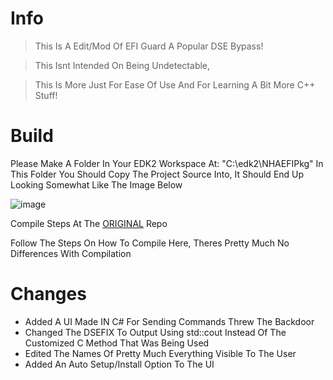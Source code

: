 # Info
> This Is A Edit/Mod Of EFI Guard A Popular DSE Bypass!

> This Isnt Intended On Being Undetectable, 

> This Is More Just For Ease Of Use And For Learning A Bit More C++ Stuff!

# Build
Please Make A Folder In Your EDK2 Workspace At:
"C:\edk2\NHAEFIPkg"
 In This Folder You Should Copy The Project Source Into,
 It Should End Up Looking Somewhat Like The Image Below
 
![image](https://github.com/dr-NHA/NHA_EfiGuard/assets/56168811/17a2a30e-3193-4a3a-86a4-6e24981e1375)

Compile Steps At The [ORIGINAL](https://github.com/Mattiwatti/EfiGuard) Repo

Follow The Steps On How To Compile Here,
Theres Pretty Much No Differences With Compilation

# Changes
* Added A UI Made IN C# For Sending Commands Threw The Backdoor
* Changed The DSEFIX To Output Using std::cout Instead Of The Customized C Method That Was Being Used
* Edited The Names Of Pretty Much Everything Visible To The User
* Added An Auto Setup/Install Option To The UI
